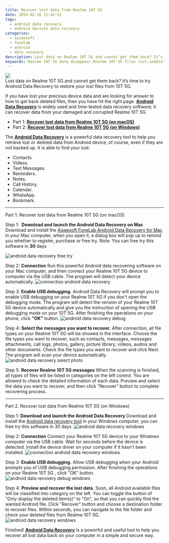 ```yaml
---
title: Recover lost data from Realme 10T 5G
date: 2024-02-16 21:42:12
tags: 
  - android data recovery
  - android devices data recovery
categories: 
  - aiseesoft
  - fonelab
  - android
  - data recovery
description: Lost data on Realme 10T 5G and cannot get them back? It’s time to try Android Data Recovery to restore your lost files from 10T 5G.
keywords: Realme 10T 5G data disappear,Realme 10T 5G files lost,undelete data from Realme 10T 5G,Realme 10T 5G data lost,retrieve deleted files Realme 10T 5G,Realme 10T 5G data retrieval,restore data when deleted in Realme 10T 5G,Realme 10T 5G issues with data deleted,recover data from Realme 10T 5G,how to get the data back on Realme 10T 5G,how to recover deleted data in Realme 10T 5G
---
```


<img src="https://img0mobiles.techidaily.com/images/best-assets/devices/realme/realme-10t-5g/5.jpg" class="atpl-imgstyle"  />

<div class="atpl-content atpl-for-fonelab-android recover-data">

<div class="atpl-post-description-part-1">
Lost data on Realme 10T 5G and cannot get them back? It’s time to try Android Data Recovery to restore your lost files from 10T 5G.
</div>
<div class="atpl-post-device-model-description">

</div>




<div class="atpl-post-description-part-2">
<div class="tpl-content-sub-paragraph-normal">
  <p>
    If you have lost your precious device data and are looking for answer to how to get back deleted files, then you have hit the right page. <a href="https://tools.techidaily.com/aiseesoft-android-data-recovery/" target="_blank" rel="noopener"><strong>Android Data Recovery</strong></a> is widely used and time-tested data recovery software; it can recover data from your damaged and corrupted Realme 10T 5G.
  </p>
</div>
</div>


<ul>
  <li>Part 1: <strong><a href="#p1">Recover lost data from Realme 10T 5G (on macOS)</a></strong></li>
  <li>Part 2: <strong><a href="#p2">Recover lost data from Realme 10T 5G (on Windows)</a></strong></li>
</ul>


<div class="atpl-post-description-part-3">
<div class="tpl-content-sub-paragraph-normal">
  <p>
      The <a href="https://tools.techidaily.com/aiseesoft-android-data-recovery/" target="_blank" rel="noopener"><strong>Android Data Recovery</strong></a> is a powerful data recovery tool to help you retrieve lost or deleted data from Android device, of course, even if they are not backed up. It is able to find your lost:
  </p>
  <ul class="tpl-content-sub-paragraph-ul-style">
    <li>Contacts.</li>
    <li>Videos.</li>
    <li>Text Messages.</li>
    <li>Reminders.</li>
    <li>Notes.</li>
    <li>Call History.</li>
    <li>Calendar.</li>
    <li>WhatsApp.</li>
    <li>Bookmark.</li>
  </ul>
</div>
</div>


<!-- Part 1 -->
<a id="p1" name="p1" ></a><hr>

<div>
  <span class="atpl-step-part-style">Part 1. Recover lost data from Realme 10T 5G (on macOS)</span>
</div>  

<span class="atpl-stepstyle-a"><span>Step 1: </span></span> <strong>Download and launch the Android Data Recovery on Mac</strong>
Download and install the <a href="https://tools.techidaily.com/aiseesoft-android-data-recovery-for-mac/" target="_blank" rel="noopener">Aiseesoft FoneLab Android Data Recovery for Mac</a> in your Mac computer, when you open it, a dialog box will pop up to remind you whether to register, purchase or free try.
Note: You can free try this software in <strong>30</strong> days

<img src="https://tools.techidaily.com/images/apps/aiseesoft/android-data-recovery/mac-free-try.png" class="atpl-imgstyle" alt="android data recovery free try" />

<span class="atpl-stepstyle-a"><span>Step 2: </span></span> <strong>Connection</strong>
Run this powerful Android data recovering software on your Mac computer, and then connect your Realme 10T 5G device to computer via the USB cable. The program will detect your device automatically.
<img src="https://tools.techidaily.com/images/apps/aiseesoft/android-data-recovery/mac-connection-interface.jpg" class="atpl-imgstyle" alt="connection android data recovery" />

<span class="atpl-stepstyle-a"><span>Step 3: </span></span> <strong>Enable USB debugging.</strong>
Android Data Recovery will prompt you to enable USB debugging on your Realme 10T 5G  if you don't open the debugging mode. The program will detect the version of your Realme 10T 5G device automatically and give you the instruction of opening the USB debugging mode on your 10T 5G. After finishing the operations on your phone, click <strong>"OK"</strong> button.
<img src="https://tools.techidaily.com/images/apps/aiseesoft/android-data-recovery/mac-android-usb-debug.jpg"  class="atpl-imgstyle" alt="android data recovery debug" />

<span class="atpl-stepstyle-a"><span>Step 4: </span></span> <strong>Select the messages you want to recover.</strong>
After connection, all file types on your Realme 10T 5G will be showed in the interface. Choose the file types you want to recover, such as contacts, messages, messages attachments, call logs, photos, gallery, picture library, videos, audios and other documents. Check the file types you want to recover and click Next. The program will scan your device automatically.
<img src="https://tools.techidaily.com/images/apps/aiseesoft/android-data-recovery/mac-choose-type-photos.jpg" class="atpl-imgstyle" alt="android data recovery select photo" />

<span class="atpl-stepstyle-a"><span>Step 5: </span></span> <strong>Recover Realme 10T 5G messages</strong>
When the scanning is finished, all types of files will be listed in categories on the left control. You are allowed to check the detailed information of each data. Preview and select the data you want to recover, and then click "Recover" button to complete recovering process.


<a id="p2" name="p2"></a><hr>

<!-- Part 2 -->
<div>
  <span class="atpl-step-part-style">Part 2. Recover lost data from Realme 10T 5G (on Windows)</span>
</div>

<span class="atpl-stepstyle-a"><span>Step 1: </span></span> <strong>Download and launch the Android Data Recovery</strong>
Download and install the <a href="https://tools.techidaily.com/aiseesoft-android-data-recovery-for-win/" target="_blank" rel="noopener">Android data recovery tool</a> in your Windows computer, you can free try this software in 30 days.
<img src="https://tools.techidaily.com/images/apps/aiseesoft/android-data-recovery/win-start-interface.png"  class="atpl-imgstyle" alt="android data recovery windows" />

<span class="atpl-stepstyle-a"><span>Step 2: </span></span> <strong>Connection</strong>
Connect your Realme 10T 5G device to your Windows computer via the USB cable. Wait for seconds before the device is detected. Install the device driver on your computer if it hasn't been installed.
<img src="https://tools.techidaily.com/images/apps/aiseesoft/android-data-recovery/win-connection-interface.png" class="atpl-imgstyle" alt="connection android data recovery windows" />

<span class="atpl-stepstyle-a"><span>Step 3: </span></span> <strong>Enable USB debugging.</strong>
Allow USB debugging when your Android prompts you of USB debugging permission. After finishing the operations on your Realme 10T 5G , click "OK" button.
<img src="https://tools.techidaily.com/images/apps/aiseesoft/android-data-recovery/win-android-usb-debug.png" class="atpl-imgstyle" alt="android data recovery debug windows" />

<span class="atpl-stepstyle-a"><span>Step 4: </span></span> <strong>Preview and recover the lost data.</strong>
Soon, all Android available files will be classified into category on the left. You can toggle the button of "Only display the deleted item(s)" to "On", so that you can quickly find the wanted Android file. Click "Recover" button and choose a destination folder to recover files. Within seconds, you can navigate to the file folder and check your deleted files from Realme 10T 5G.
<img src="https://tools.techidaily.com/images/apps/aiseesoft/android-data-recovery/win-recover-photos.png" class="atpl-imgstyle" alt="android data recovery windows" />

<div class="atpl-post-description-part-4">
<div class="tpl-content-sub-paragraph-normal">
    <p>
        Finished! <a href="https://tools.techidaily.com/aiseesoft-android-data-recovery/" target="_blank" rel="noopener"><strong>Android Data Recovery</strong></a> is a powerful and useful tool to help you recover all lost data back on your computer in a simple and secure way.
    </p>
</div>
</div>


<ins class="adsbygoogle"
     style="display:block"
     data-ad-client="ca-pub-7571918770474297"
     data-ad-slot="8358498916"
     data-ad-format="auto"
     data-full-width-responsive="true"></ins>



</div>